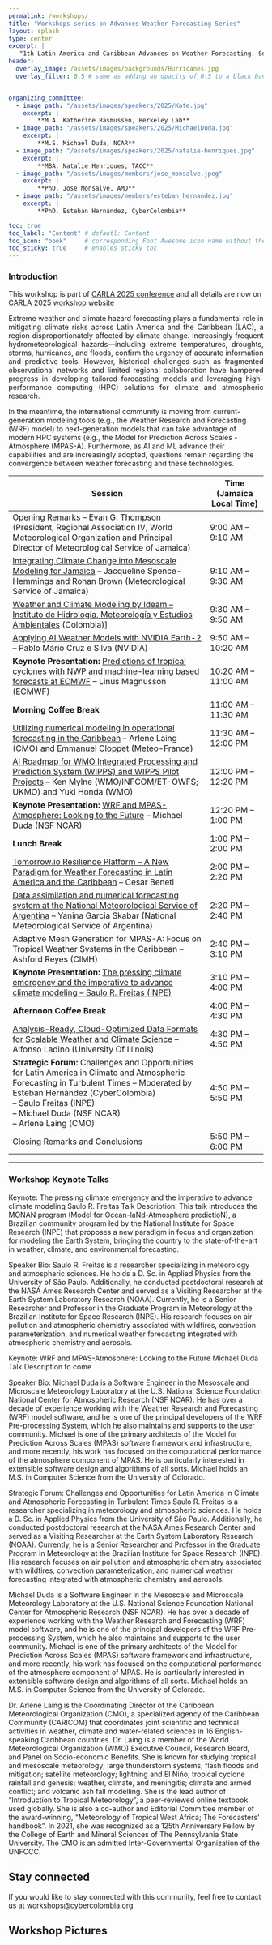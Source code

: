 ```yaml
---
permalink: /workshops/
title: "Workshops series on Advances Weather Forecasting Series"
layout: splash
type: center
excerpt: |
   "1th Latin America and Caribbean Advances on Weather Forecasting. September 22-26, Kingston (Jamaica)"
header:
  overlay_image: /assets/images/backgrounds/Hurricanes.jpg
  overlay_filter: 0.5 # same as adding an opacity of 0.5 to a black background


organizing_committee: 
  - image_path: "/assets/images/speakers/2025/Kate.jpg"
    excerpt: |
        **M.A. Katherine Rasmussen, Berkeley Lab**
  - image_path: "/assets/images/speakers/2025/MichaelDuda.jpg"
    excerpt: |
        **M.S. Michael Duda, NCAR**
  - image_path: "/assets/images/speakers/2025/natalie-henriques.jpg"
    excerpt: |
        **MBA. Natalie Henriques, TACC**
  - image_path: "/assets/images/members/jose_monsalve.jpeg"
    excerpt: |
        **PhD. Jose Monsalve, AMD**
  - image_path: "/assets/images/members/esteban_hernandez.jpg"
    excerpt: |
        **PhD. Esteban Hernández, CyberColombia**

toc: true
toc_label: "Content" # defautl: Content
toc_icon: "book"     # corresponding Font Awesome icon name without the "fa" prefix
toc_sticky: true     # enables sticky toc           
---
```


### Introduction

This workshop is part of [CARLA 2025 conference](https://carlaconference.org/) and all details are now on [CARLA 2025 workshop website](https://carlaconference.org/lac-weather-forecasting-workshop/)

<p style="text-align: justify; text-justify: inter-word;">Extreme weather and climate hazard forecasting plays a fundamental role in mitigating climate risks across Latin America and the Caribbean (LAC), a region disproportionately affected by climate change. Increasingly frequent hydrometeorological hazards—including extreme temperatures, droughts, storms, hurricanes, and floods, confirm the urgency of accurate information and predictive tools. However, historical challenges such as fragmented observational networks and limited regional collaboration have hampered progress in developing tailored forecasting models and leveraging high-performance computing (HPC) solutions for climate and atmospheric research.

In the meantime, the international community is moving from current-generation modeling tools (e.g., the Weather Research and Forecasting (WRF) model) to next-generation models that can take advantage of modern HPC systems (e.g., the Model for Prediction Across Scales - Atmosphere (MPAS-A). Furthermore, as AI and ML advance their capabilities and are increasingly adopted, questions remain regarding the convergence between weather forecasting and these technologies.
</p>

| **Session** | **Time (Jamaica Local Time)** |
|-------------|-------------------------------|
| Opening Remarks – Evan G. Thompson (President, Regional Association IV, World Meteorological Organization and Principal Director of Meteorological Service of Jamaica) | 9:00 AM – 9:10 AM |
| [Integrating Climate Change into Mesoscale Modeling for Jamaica](https://drive.google.com/file/d/1iuW4QyhlY99dQznMZcZ5IRXAX1P-AKgH/view?usp=drive_link) – Jacqueline Spence-Hemmings and Rohan Brown (Meteorological Service of Jamaica) | 9:10 AM – 9:30 AM |
| [Weather and Climate Modeling by Ideam – Instituto de Hidrología, Meteorología y Estudios Ambientales](https://drive.google.com/file/d/1WfPZpHcbTCg2td7HDbzDaQHyr9QYp6wW/view?usp=drive_link)  (Colombia)] | 9:30 AM – 9:50 AM |
| [Applying AI Weather Models with NVIDIA Earth-2](https://drive.google.com/file/d/1KlnxacNAKMzwdGzCP5_aFyZwON17w8Fc/view?usp=drive_link) – Pablo Mário Cruz e Silva (NVIDIA) | 9:50 AM – 10:20 AM |
| **Keynote Presentation:** [Predictions of tropical cyclones with NWP and machine-learning based forecasts at ECMWF](https://drive.google.com/file/d/1YIksIbCn19-_DnfPP3dJoi4jQFdylr30/view?usp=drive_link) – Linus Magnusson (ECMWF) | 10:20 AM – 11:00 AM |
| **Morning Coffee Break** | 11:00 AM – 11:30 AM |
| [Utilizing numerical modeling in operational forecasting in the Caribbean](https://drive.google.com/file/d/1GZTfzknIRUklwUyHgFLxhbd_FsAlcJUY/view?usp=drive_link) – Arlene Laing (CMO) and Emmanuel Cloppet (Meteo-France)  | 11:30 AM – 12:00 PM |
| [AI Roadmap for WMO Integrated Processing and Prediction System (WIPPS) and WIPPS Pilot Projects](https://drive.google.com/file/d/1YIksIbCn19-_DnfPP3dJoi4jQFdylr30/view?usp=drive_link) – Ken Mylne (WMO/INFCOM/ET-OWFS; UKMO) and Yuki Honda (WMO) | 12:00 PM – 12:20 PM |
| **Keynote Presentation:** [WRF and MPAS-Atmosphere: Looking to the Future](https://drive.google.com/file/d/17QJwUCWRCZEP4A6WR04u76IYX5tXtxtm/view?usp=drive_link)  – Michael Duda (NSF NCAR)| 12:20 PM – 1:00 PM |
| **Lunch Break** | 1:00 PM – 2:00 PM |
| [Tomorrow.io Resilience Platform – A New Paradigm for Weather Forecasting in Latin America and the Caribbean](https://drive.google.com/file/d/1AwYxVhcYh5V_sM0wHsK2i5qPKlUzZ24l/view?usp=drive_link) – Cesar Beneti | 2:00 PM – 2:20 PM |
| [Data assimilation and numerical forecasting system at the National Meteorological Service of Argentina](https://drive.google.com/file/d/1EMwWJgRLKy74BstE3oV91-dgv4AZPMUt/view?usp=drive_link) – Yanina Garcia Skabar (National Meteorological Service of Argentina) | 2:20 PM – 2:40 PM |
| Adaptive Mesh Generation for MPAS-A: Focus on Tropical Weather Systems in the Caribbean – Ashford Reyes (CIMH) | 2:40 PM – 3:10 PM |
| **Keynote Presentation:** [The pressing climate emergency and the imperative to advance climate modeling – Saulo R. Freitas (INPE)](https://drive.google.com/file/d/1GlPaGzfDZ2d5ZNNNp5lCK8u9zZ0bLs6K/view?usp=drive_link) | 3:10 PM – 4:00 PM |
| **Afternoon Coffee Break** | 4:00 PM – 4:30 PM |
| [Analysis-Ready, Cloud-Optimized Data Formats for Scalable Weather and Climate Science](https://drive.google.com/file/d/1tQp4xfYezF-szDXZLPYosKI8hx93t5j9/view?usp=drive_link)  – Alfonso Ladino (University Of Illinois) | 4:30 PM – 4:50 PM |
| **Strategic Forum:** Challenges and Opportunities for Latin America in Climate and Atmospheric Forecasting in Turbulent Times – Moderated by Esteban Hernández (CyberColombia) <br> – Saulo Freitas (INPE) <br> – Michael Duda (NSF NCAR) <br> – Arlene Laing (CMO) | 4:50 PM – 5:50 PM |
| Closing Remarks and Conclusions | 5:50 PM – 6:00 PM |

----

### Workshop Keynote Talks

Keynote: The pressing climate emergency and the imperative to advance climate modeling
Saulo R. Freitas
Talk Description: This talk introduces the MONAN program (Model for Ocean-laNd-Atmosphere predictioN), a Brazilian community program led by the National Institute for Space Research (INPE) that proposes a new paradigm in focus and organization for modeling the Earth System, bringing the country to the state-of-the-art in weather, climate, and environmental forecasting.

Speaker Bio: Saulo R. Freitas is a researcher specializing in meteorology and atmospheric sciences. He holds a D. Sc. in Applied Physics from the University of São Paulo. Additionally, he conducted postdoctoral research at the NASA Ames Research Center and served as a Visiting Researcher at the Earth System Laboratory Research (NOAA). Currently, he is a Senior Researcher and Professor in the Graduate Program in Meteorology at the Brazilian Institute for Space Research (INPE). His research focuses on air pollution and atmospheric chemistry associated with wildfires, convection parameterization, and numerical weather forecasting integrated with atmospheric chemistry and aerosols.

Keynote: WRF and MPAS-Atmosphere: Looking to the Future
Michael Duda
Talk Description to come

Speaker Bio: Michael Duda is a Software Engineer in the Mesoscale and Microscale Meteorology Laboratory at the U.S. National Science Foundation National Center for Atmospheric Research (NSF NCAR). He has over a decade of experience working with the Weather Research and Forecasting (WRF) model software, and he is one of the principal developers of the WRF Pre-processing System, which he also maintains and supports to the user community. Michael is one of the primary architects of the Model for Prediction Across Scales (MPAS) software framework and infrastructure, and more recently, his work has focused on the computational performance of the atmosphere component of MPAS. He is particularly interested in extensible software design and algorithms of all sorts. Michael holds an M.S. in Computer Science from the University of Colorado.

Strategic Forum: Challenges and Opportunities for Latin America in Climate and Atmospheric Forecasting in Turbulent Times
Saulo R. Freitas is a researcher specializing in meteorology and atmospheric sciences. He holds a D. Sc. in Applied Physics from the University of São Paulo. Additionally, he conducted postdoctoral research at the NASA Ames Research Center and served as a Visiting Researcher at the Earth System Laboratory Research (NOAA). Currently, he is a Senior Researcher and Professor in the Graduate Program in Meteorology at the Brazilian Institute for Space Research (INPE). His research focuses on air pollution and atmospheric chemistry associated with wildfires, convection parameterization, and numerical weather forecasting integrated with atmospheric chemistry and aerosols.

Michael Duda is a Software Engineer in the Mesoscale and Microscale Meteorology Laboratory at the U.S. National Science Foundation National Center for Atmospheric Research (NSF NCAR). He has over a decade of experience working with the Weather Research and Forecasting (WRF) model software, and he is one of the principal developers of the WRF Pre-processing System, which he also maintains and supports to the user community. Michael is one of the primary architects of the Model for Prediction Across Scales (MPAS) software framework and infrastructure, and more recently, his work has focused on the computational performance of the atmosphere component of MPAS. He is particularly interested in extensible software design and algorithms of all sorts. Michael holds an M.S. in Computer Science from the University of Colorado.

Dr. Arlene Laing is the Coordinating Director of the Caribbean Meteorological Organization (CMO), a specialized agency of the Caribbean Community (CARICOM) that coordinates joint scientific and technical activities in weather, climate and water-related sciences in 16 English-speaking Caribbean countries. Dr. Laing is a member of the World Meteorological Organization (WMO) Executive Council, Research Board, and Panel on Socio-economic Benefits.  She is known for studying tropical and mesoscale meteorology; large thunderstorm systems; flash floods and mitigation; satellite meteorology; lightning and El Niño; tropical cyclone rainfall and genesis; weather, climate, and meningitis; climate and armed conflict; and volcanic ash fall modelling. She is the lead author of “Introduction to Tropical Meteorology”, a peer-reviewed online textbook used globally. She is also a co-author and Editorial Committee member of the award-winning, “Meteorology of Tropical West Africa; The Forecasters’ handbook”.  In 2021, she was recognized as a 125th Anniversary Fellow by the College of Earth and Mineral Sciences of The Pennsylvania State University. The CMO is an admitted Inter-Governmental Organization of the UNFCCC.

## Stay connected

If you would like to stay connected with this community, feel free to contact us at [workshops@cybercolombia.org](mailto:workshops@cybercolombia.org)

## Workshop Pictures 